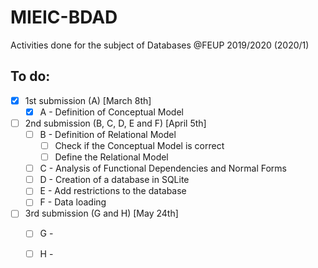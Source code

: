 # MIEIC-BDAD
Activities done for the subject of Databases @FEUP 2019/2020 (2020/1)

## To do:
  - [x] 1st submission (A) [March 8th]
    - [x] A - Definition of Conceptual Model
  - [ ] 2nd submission (B, C, D, E and F) [April 5th]
    - [ ] B - Definition of Relational Model
      - [ ] Check if the Conceptual Model is correct
      - [ ] Define the Relational Model
    - [ ] C - Analysis of Functional Dependencies and Normal Forms
    - [ ] D - Creation of a database in SQLite
    - [ ] E - Add restrictions to the database
    - [ ] F - Data loading
  - [ ] 3rd submission (G and H) [May 24th]
    - [ ] G - 
    - [ ] H - 

